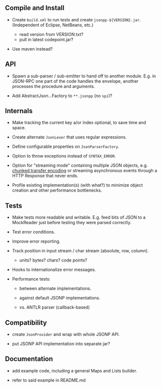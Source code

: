 ## Compile and Install

* Create `build.xml` to run tests and create `jsonpp-${VERSION}.jar`.
  (Independent of Eclipse, NetBeans, etc.)

  - read version from VERSION.txt?
  - pull in latest codepoint.jar?

* Use maven instead?


## API

* Spawn a sub-parser / sub-emitter to hand off to another module.
  E.g. in JSON-RPC one part of the code handles the envelope, another
  processes the procedure and arguments.

* Add AbstractJson...Factory to `**.jsonpp` (no `spi`)?


## Internals

* Make tracking the current key a/or index optional, to save time and space.

* Create alternate `JsonLexer` that uses regular expressions.

* Define configurable properties on `JsonParserFactory`.

* Option to throw exceptions instead of `SYNTAX_ERROR`.

* Option for "streaming mode" containing multiple JSON objects, 
  e.g. [chunked transfer encoding](https://en.wikipedia.org/wiki/Chunked_transfer_encoding)
  or streaming asynchronous events through a HTTP Response that never ends.

* Profile existing implementation(s) (with what?) to minimize object creation
  and other performance bottlenecks.


## Tests

* Make tests more readable and writable. E.g. feed bits of JSON to a MockReader
  just before testing they were parsed correctly.

* Test error conditions.

* Improve error reporting.

* Track position in input stream / char stream (absolute, row, column).

  - units? bytes? chars? code points?

* Hooks to internationalize error messages.

* Performance tests:

  - between alternate implementations.

  - against default JSONP implementations.

  - vs. ANTLR parser (callback-based)


## Compatibility

* create `JsonProvider` and wrap with whole JSONP API.

* put JSONP API implementation into separate jar?


## Documentation

* add example code, including a general Maps and Lists builder.

* refer to said example in README.md

